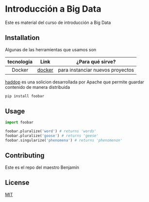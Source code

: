 # Introducción a Big Data

Este es material del curso de introducción a  Big Data

## Installation

Algunas de las herramientas que usamos son

| tecnologia | Link |  ¿Para qué sirve?|
| :---:		 | :---: 					| :---: |
| Docker 		| [docker](https://docker.com) |  para instanciar nuevos proyectos  |





[haddop](https://haddop) es una solicion desarrollada por Apache que permite guardar contenido de manera distribuida


```bash
pip install foobar
```

## Usage



```python
import foobar

foobar.pluralize('word') # returns 'words'
foobar.pluralize('goose') # returns 'geese'
foobar.singularize('phenomena') # returns 'phenomenon'
```

## Contributing
Este es el repo del maestro Benjamín


## License
[MIT](https://choosealicense.com/licenses/mit/)